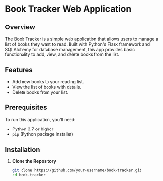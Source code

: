 # Book Tracker Web Application

## Overview

The Book Tracker is a simple web application that allows users to manage a list of books they want to read. Built with Python's Flask framework and SQLAlchemy for database management, this app provides basic functionality to add, view, and delete books from the list.

## Features

- Add new books to your reading list.
- View the list of books with details.
- Delete books from your list.

## Prerequisites

To run this application, you'll need:
- Python 3.7 or higher
- `pip` (Python package installer)

## Installation

1. **Clone the Repository**

   ```bash
   git clone https://github.com/your-username/book-tracker.git
   cd book-tracker
